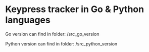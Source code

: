 # Keypress tracker in Go & Python languages

Go version can find in folder: /src_go_version

Python version can find in folder: /src_python_version